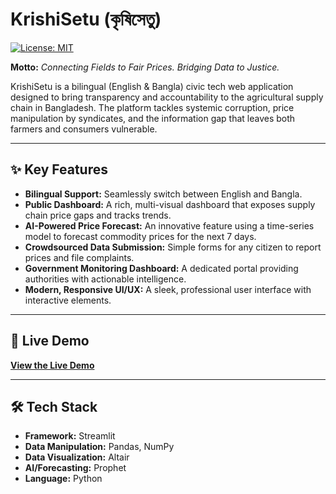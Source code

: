 # KrishiSetu (কৃষিসেতু)

[![License: MIT](https://img.shields.io/badge/License-MIT-yellow.svg)](https://opensource.org/licenses/MIT)

**Motto:** *Connecting Fields to Fair Prices. Bridging Data to Justice.*



KrishiSetu is a bilingual (English & Bangla) civic tech web application designed to bring transparency and accountability to the agricultural supply chain in Bangladesh. The platform tackles systemic corruption, price manipulation by syndicates, and the information gap that leaves both farmers and consumers vulnerable.

---
## ✨ Key Features

* **Bilingual Support:** Seamlessly switch between English and Bangla.
* **Public Dashboard:** A rich, multi-visual dashboard that exposes supply chain price gaps and tracks trends.
* **AI-Powered Price Forecast:** An innovative feature using a time-series model to forecast commodity prices for the next 7 days.
* **Crowdsourced Data Submission:** Simple forms for any citizen to report prices and file complaints.
* **Government Monitoring Dashboard:** A dedicated portal providing authorities with actionable intelligence.
* **Modern, Responsive UI/UX:** A sleek, professional user interface with interactive elements.

---
## 🚀 Live Demo

**[View the Live Demo](https://krishisetu.streamlit.app)**

---
## 🛠️ Tech Stack

* **Framework:** Streamlit
* **Data Manipulation:** Pandas, NumPy
* **Data Visualization:** Altair
* **AI/Forecasting:** Prophet
* **Language:** Python
